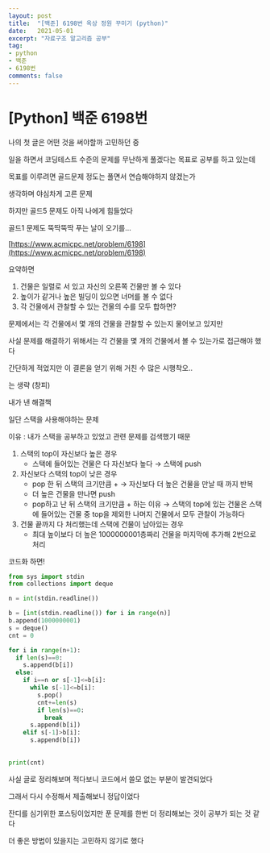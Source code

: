 ```yaml
---
layout: post
title:  "[백준] 6198번 옥상 정원 꾸미기 (python)"
date:   2021-05-01
excerpt: "자료구조 알고리즘 공부"
tag:
- python 
- 백준
- 6198번
comments: false
---
```


# [Python] 백준 6198번

나의 첫 글은 어떤 것을 써야할까 고민하던 중

일을 하면서 코딩테스트 수준의 문제를 무난하게 풀겠다는 목표로 공부를 하고 있는데 

목표를 이루려면 골드문제 정도는 풀면서 연습해야하지 않겠는가 

생각하며 야심차게 고른 문제

하지만 골드5 문제도 아직 나에게 힘들었다

골드1 문제도 뚝딱뚝딱 푸는 날이 오기를...

[https://www.acmicpc.net/problem/6198](https://www.acmicpc.net/problem/6198)

요약하면

1. 건물은 일렬로 서 있고 자신의 오른쪽 건물만 볼 수 있다
2. 높이가 같거나 높은 빌딩이 있으면 너머를 볼 수 없다
3. 각 건물에서 관찰할 수 있는 건물의 수를 모두 합하면?

문제에서는 각 건물에서 몇 개의 건물을 관찰할 수 있는지 물어보고 있지만

사실 문제를 해결하기 위해서는 각 건물을 몇 개의 건물에서 볼 수 있는가로 접근해야 했다

간단하게 적었지만 이 결론을 얻기 위해 거친 수 많은 시행착오..

는 생략 (창피)

내가 낸 해결책

일단 스택을 사용해야하는 문제

이유 : 내가 스택을 공부하고 있었고 관련 문제를 검색했기 때문

1. 스택의 top이 자신보다 높은 경우
    - 스택에 들어있는 건물은 다 자신보다 높다 → 스택에 push
2. 자신보다 스택의 top이 낮은 경우
    - pop 한 뒤 스택의 크기만큼 + → 자신보다 더 높은 건물을 만날 때 까지 반복
    - 더 높은 건물을 만나면 push
    - pop하고 난 뒤 스택의 크기만큼 + 하는 이유 → 스택의 top에 있는 건물은 스택에 들어있는 건물 중 top을 제외한 나머지 건물에서 모두 관찰이 가능하다
3. 건물 끝까지 다 처리했는데 스택에 건물이 남아있는 경우
    - 최대 높이보다 더 높은 1000000001층짜리 건물을 마지막에 추가해 2번으로 처리

코드화 하면!

```python
from sys import stdin
from collections import deque

n = int(stdin.readline())

b = [int(stdin.readline()) for i in range(n)]
b.append(1000000001)
s = deque()
cnt = 0

for i in range(n+1):
  if len(s)==0:
    s.append(b[i])
  else:
    if i==n or s[-1]<=b[i]:
      while s[-1]<=b[i]:
        s.pop()
        cnt+=len(s)
        if len(s)==0:
          break 
      s.append(b[i])
    elif s[-1]>b[i]:
      s.append(b[i])
    
    
print(cnt)
```

사실 글로 정리해보며 적다보니 코드에서 쓸모 없는 부분이 발견되었다

그래서 다시 수정해서 제출해보니 정답이었다

잔디를 심기위한 포스팅이었지만 푼 문제를 한번 더 정리해보는 것이 공부가 되는 것 같다

더 좋은 방법이 있을지는 고민하지 않기로 했다
